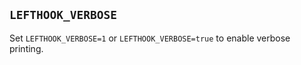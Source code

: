 ## `LEFTHOOK_VERBOSE`

Set `LEFTHOOK_VERBOSE=1` or `LEFTHOOK_VERBOSE=true` to enable verbose printing.

